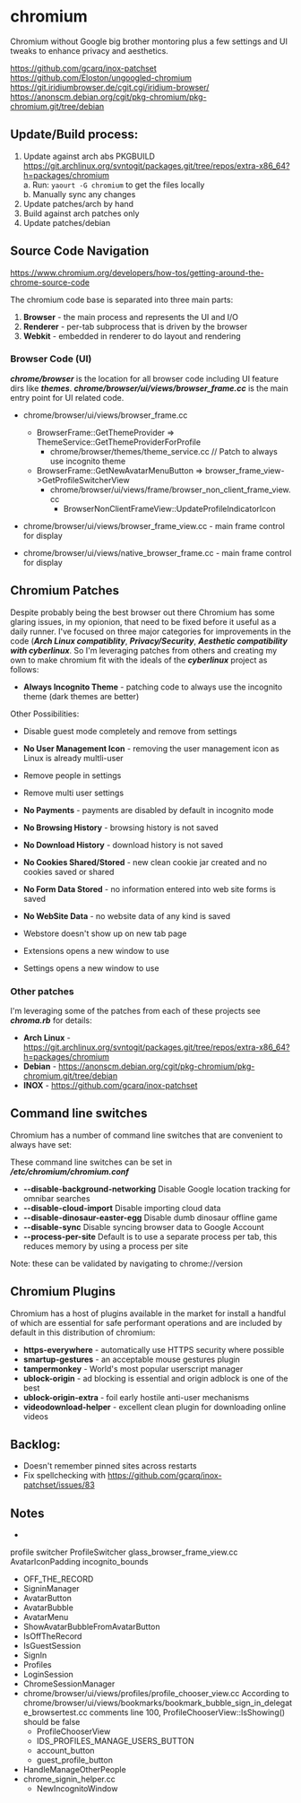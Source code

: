# chromium
Chromium without Google big brother montoring plus a few settings and UI tweaks to enhance privacy
and aesthetics.

https://github.com/gcarq/inox-patchset
https://github.com/Eloston/ungoogled-chromium
https://git.iridiumbrowser.de/cgit.cgi/iridium-browser/
https://anonscm.debian.org/cgit/pkg-chromium/pkg-chromium.git/tree/debian

## Update/Build process:
1. Update against arch abs PKGBUILD  
   https://git.archlinux.org/svntogit/packages.git/tree/repos/extra-x86_64?h=packages/chromium  
   a. Run: `yaourt -G chromium` to get the files locally  
   b. Manually sync any changes
2. Update patches/arch by hand
3. Build against arch patches only
4. Update patches/debian

## Source Code Navigation
https://www.chromium.org/developers/how-tos/getting-around-the-chrome-source-code

The chromium code base is separated into three main parts: 

1. **Browser** - the main process and represents the UI and I/O
2. **Renderer** - per-tab subprocess that is driven by the browser
3. **Webkit** - embedded in renderer to do layout and rendering

### Browser Code (UI)
***chrome/browser*** is the location for all browser code including UI feature dirs like
***themes***. ***chrome/browser/ui/views/browser_frame.cc*** is the main entry point for UI
related code.

* chrome/browser/ui/views/browser_frame.cc
  * BrowserFrame::GetThemeProvider => ThemeService::GetThemeProviderForProfile
    * chrome/browser/themes/theme_service.cc    // Patch to always use incognito theme
  * BrowserFrame::GetNewAvatarMenuButton => browser_frame_view->GetProfileSwitcherView
    * chrome/browser/ui/views/frame/browser_non_client_frame_view.cc
      * BrowserNonClientFrameView::UpdateProfileIndicatorIcon

* chrome/browser/ui/views/browser_frame_view.cc - main frame control for display
* chrome/browser/ui/views/native_browser_frame.cc - main frame control for display

## Chromium Patches
Despite probably being the best browser out there Chromium has some glaring issues, in my opionion,
that need to be fixed before it useful as a daily runner.  I've focused on three major categories
for improvements in the code (***Arch Linux compatiblity***, ***Privacy/Security***, ***Aesthetic
compatibility with cyberlinux***. So I'm leveraging patches from others and creating my own to make
chromium fit with the ideals of the ***cyberlinux*** project as follows:

* **Always Incognito Theme** - patching code to always use the incognito theme (dark themes are better)

Other Possibilities:  
* Disable guest mode completely and remove from settings

* **No User Management Icon** - removing the user management icon as Linux is already multli-user
* Remove people in settings
* Remove multi user settings
* **No Payments** - payments are disabled by default in incognito mode
* **No Browsing History** - browsing history is not saved 
* **No Download History** - download history is not saved
* **No Cookies Shared/Stored** - new clean cookie jar created and no cookies saved or shared
* **No Form Data Stored** - no information entered into web site forms is saved
* **No WebSite Data** - no website data of any kind is saved
* Webstore doesn't show up on new tab page
* Extensions opens a new window to use
* Settings opens a new window to use

### Other patches
I'm leveraging some of the patches from each of these projects see ***chroma.rb*** for details:

* **Arch Linux** - https://git.archlinux.org/svntogit/packages.git/tree/repos/extra-x86_64?h=packages/chromium
* **Debian** - https://anonscm.debian.org/cgit/pkg-chromium/pkg-chromium.git/tree/debian
* **INOX** - https://github.com/gcarq/inox-patchset

## Command line switches
Chromium has a number of command line switches that are convenient to always have set:

These command line switches can be set in ***/etc/chromium/chromium.conf***

* **--disable-background-networking** Disable Google location tracking for omnibar searches
* **--disable-cloud-import** Disable importing cloud data
* **--disable-dinosaur-easter-egg** Disable dumb dinosaur offline game
* **--disable-sync** Disable syncing browser data to Google Account
* **--process-per-site** Default is to use a separate process per tab, this reduces memory by using a process per site

Note: these can be validated by navigating to chrome://version

## Chromium Plugins
Chromium has a host of plugins available in the market for install a handful of which are essential
for safe performant operations and are included by default in this distribution of chromium:

* **https-everywhere** - automatically use HTTPS security where possible
* **smartup-gestures** - an acceptable mouse gestures plugin
* **tampermonkey** - World's most popular userscript manager
* **ublock-origin** - ad blocking is essential and origin adblock is one of the best
* **ublock-origin-extra** - foil early hostile anti-user mechanisms
* **videodownload-helper** - excellent clean plugin for downloading online videos

## Backlog: 
* Doesn't remember pinned sites across restarts
* Fix spellchecking with https://github.com/gcarq/inox-patchset/issues/83

## Notes
* 
profile switcher
ProfileSwitcher
glass_browser_frame_view.cc
AvatarIconPadding
incognito_bounds

* OFF_THE_RECORD
* SigninManager
* AvatarButton
* AvatarBubble
* AvatarMenu
* ShowAvatarBubbleFromAvatarButton
* IsOffTheRecord
* IsGuestSession
* SignIn
* Profiles
* LoginSession
* ChromeSessionManager
* chrome/browser/ui/views/profiles/profile_chooser_view.cc
    According to chrome/browser/ui/views/bookmarks/bookmark_bubble_sign_in_delegate_browsertest.cc
    comments line 100, ProfileChooserView::IsShowing() should be false
    * ProfileChooserView
    * IDS_PROFILES_MANAGE_USERS_BUTTON
    * account_button
    * guest_profile_button
* HandleManageOtherPeople 
* chrome_signin_helper.cc
    * NewIncognitoWindow
